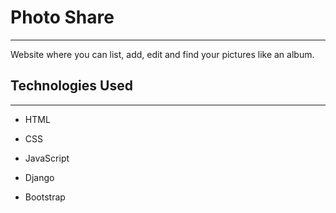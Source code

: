 <h1>Photo Share</h1>
<hr><p>Website where you can list, add, edit and find your pictures like an album.</p><h2>Technologies Used</h2>
<hr><ul>
<li>HTML</li>
</ul><ul>
<li>CSS</li>
</ul><ul>
<li>JavaScript</li>
</ul><ul>
<li>Django</li>
</ul><ul>
<li>Bootstrap</li>
</ul>
